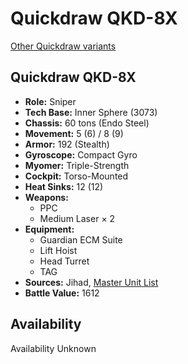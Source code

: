 # Quickdraw QKD-8X

[Other Quickdraw variants](../quickdraw.md)

## Quickdraw QKD-8X
- **Role:** Sniper
- **Tech Base:** Inner Sphere (3073)
- **Chassis:** 60 tons (Endo Steel)
- **Movement:** 5 (6) / 8 (9)
- **Armor:** 192 (Stealth)
- **Gyroscope:** Compact Gyro
- **Myomer:** Triple-Strength
- **Cockpit:** Torso-Mounted
- **Heat Sinks:** 12 (12)
- **Weapons:**
  - PPC
  - Medium Laser × 2
- **Equipment:**
  - Guardian ECM Suite
  - Lift Hoist
  - Head Turret
  - TAG
- **Sources:** Jihad, [Master Unit List](http://masterunitlist.info/Unit/Details/2617/quickdraw-qkd-8x)
- **Battle Value:** 1612

## Availability

Availability Unknown

